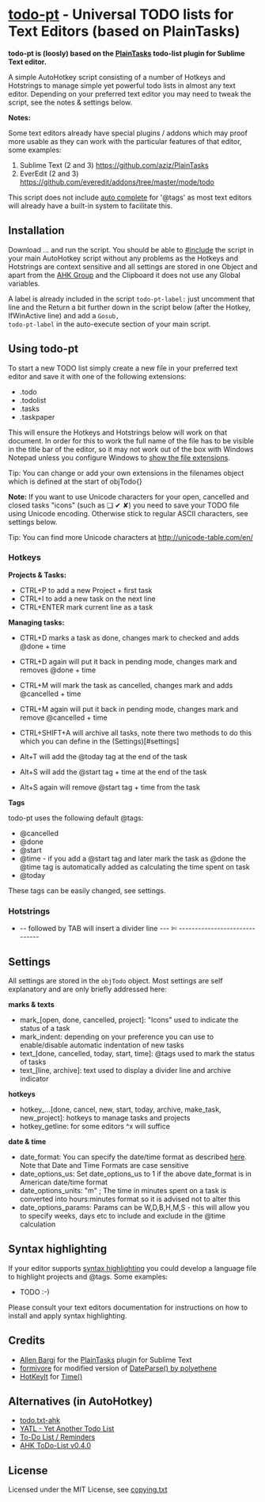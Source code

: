 ﻿# [todo-pt](https://github.com/hi5/todo-pt) - Universal TODO lists for Text Editors (based on PlainTasks)

__todo-pt is (loosly) based on the [PlainTasks](https://github.com/aziz/PlainTasks) todo-list plugin for Sublime Text editor.__

A simple AutoHotkey script consisting of a number of Hotkeys and Hotstrings to manage
simple yet powerful todo lists in almost any text editor. Depending on your preferred
text editor you may need to tweak the script, see the notes & settings below.

**Notes:**

Some text editors already have special plugins / addons which may proof more
usable as they can work with the particular features of that editor, some examples:

1. Sublime Text (2 and 3) <https://github.com/aziz/PlainTasks>
2. EverEdit (2 and 3) <https://github.com/everedit/addons/tree/master/mode/todo>

This script does not include [auto complete](http://en.wikipedia.org/wiki/Auto_complete)
for '@tags' as most text editors will already have a built-in system to facilitate this.

## Installation

Download ... and run the script.
You should be able to [#include](http://ahkscript.org/docs/commands/_Include.htm) the script
in your main AutoHotkey script without any problems as the Hotkeys and Hotstrings are context
sensitive and all settings are stored in one Object and apart from the [AHK Group](http://ahkscript.org/docs/commands/GroupAdd.htm)
and the Clipboard it does not use any Global variables.

A label is already included in the script <code>todo-pt-label:</code> just uncomment that 
line and the Return a bit further down in the script below (after the Hotkey, IfWinActive line) 
and add a <code>Gosub, todo-pt-label</code> in the auto-execute section of your main script.

## Using todo-pt

To start a new TODO list simply create a new file in your preferred text editor and
save it with one of the following extensions:

* .todo
* .todolist
* .tasks
* .taskpaper

This will ensure the Hotkeys and Hotstrings below will work on that document. In order
for this to work the full name of the file has to be visible in the title bar of the
editor, so it may not work out of the box with Windows Notepad unless you configure
Windows to [show the file extensions](http://www.bleepingcomputer.com/tutorials/how-to-show-file-extensions-in-windows/).

Tip: You can change or add your own extensions in the filenames object which is defined at the start of objTodo{}

**Note:** If you want to use Unicode characters for your open, cancelled and closed tasks
"icons" (such as ❑ ✔ ✘) you need to save your TODO file using Unicode encoding. Otherwise
stick to regular ASCII characters, see settings below.

Tip: You can find more Unicode characters at http://unicode-table.com/en/

### Hotkeys

**Projects & Tasks:**

* CTRL+P to add a new Project + first task
* CTRL+I to add a new task on the next line
* CTRL+ENTER mark current line as a task

**Managing tasks:**

* CTRL+D marks a task as done, changes mark to checked and adds @done + time
* CTRL+D again will put it back in pending mode, changes mark and removes @done + time
* CTRL+M will mark the task as cancelled, changes mark and adds @cancelled + time
* CTRL+M again will put it back in pending mode, changes mark and remove @cancelled + time
* CTRL+SHIFT+A will archive all tasks, note there two methods to do this which you can define in the (Settings)[#settings]

* Alt+T will add the @today tag at the end of the task
* Alt+S will add the @start tag + time at the end of the task
* Alt+S again will remove @start tag + time from the task

**Tags**

todo-pt uses the following default @tags:

* @cancelled
* @done
* @start
* @time - if you add a @start tag and later mark the task as @done the @time tag is automatically added as calculating the time spent on task
* @today

These tags can be easily changed, see settings.

### Hotstrings

* -- followed by TAB will insert a divider line --- ✄ ------------------------------

## Settings

All settings are stored in the <code>objTodo</code> object. Most settings are self explanatory
and are only briefly addressed here:

**marks & texts**

* mark_[open, done, cancelled, project]: "Icons" used to indicate the status of a task
* mark_indent: depending on your preference you can use to enable/disable automatic indentation of new tasks
* text_[done, cancelled, today, start, time]: @tags used to mark the status of tasks
* text_[line, archive]: text used to display a divider line and archive indicator

**hotkeys**

* hotkey_...[done, cancel, new, start, today, archive, make_task, new_project]: hotkeys to manage tasks and projects
* hotkey_getline: for some editors ^x will suffice

**date & time**

* date_format: You can specify the date/time format as described [here](http://ahkscript.org/docs/commands/FormatTime.htm). Note that Date and Time Formats are case sensitive
* date_options_us: Set date_options_us to 1 if the above date_format is in American date/time format
* date_options_units: "m" ; The time in minutes spent on a task is converted into hours:minutes format so it is advised not to alter this
* date_options_params: Params can be W,D,B,H,M,S - this will allow you to specify weeks, days etc to include and exclude in the @time calculation

## Syntax highlighting

If your editor supports [syntax highlighting](http://en.wikipedia.org/wiki/Syntax_highlighting) you could
develop a language file to highlight projects and @tags. Some examples:

* TODO :-)

Please consult your text editors documentation for instructions on how to install and apply syntax highlighting.

## Credits

* [Allen Bargi](https://github.com/aziz/) for the [PlainTasks](https://github.com/aziz/PlainTasks) plugin for Sublime Text
* [formivore](http://www.autohotkey.com/board/topic/18760-date-parser-convert-any-date-format-to-yyyymmddhh24miss/page-5#entry561591) for modified version of [DateParse() by polyethene](https://github.com/polyethene/AutoHotkey-Scripts/blob/master/DateParse.ahk)
* [HotKeyIt](http://www.autohotkey.net/~HotKeyIt/) for [Time()](http://www.autohotkey.com/board/topic/42668-time-count-days-hours-minutes-seconds-between-dates/)

## Alternatives (in AutoHotkey)

* [todo.txt-ahk](https://github.com/jdiamond/todo.txt-ahk)
* [YATL - Yet Another Todo List](https://github.com/melvincarvalho/yatl)
* [To-Do List / Reminders](http://www.autohotkey.com/board/topic/57455-to-do-list-reminders/)
* [AHK ToDo-List v0.4.0](http://www.autohotkey.com/board/topic/2878-ahk-todo-list-v040/)

## License

Licensed under the MIT License, see [copying.txt](COPYING.TXT)
